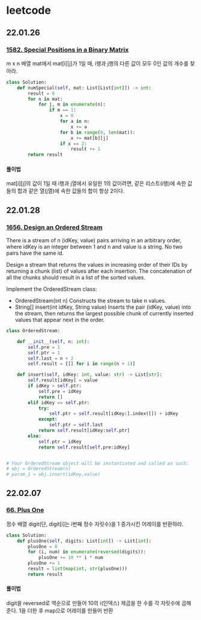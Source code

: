 # leetcode

## 22.01.26
### [1582. Special Positions in a Binary Matrix](https://leetcode.com/problems/special-positions-in-a-binary-matrix)
m x n 배열 mat에서 mat[i][j]가 1일 때, i행과 j행의 다른 값이 모두 0인 값의 개수를 찾아라.


```python
class Solution:
    def numSpecial(self, mat: List[List[int]]) -> int:
        result = 0
        for n in mat:
            for j, m in enumerate(n):
                if m == 1:
                    x = 0
                    for a in n:
                        x += a
                    for b in range(0, len(mat)):
                        x += mat[b][j]
                    if x == 2:
                        result += 1
        return result
```

#### 풀이법
mat[i][j]의 값이 1일 때 i행과 j열에서 유일한 1의 값이려면,
같은 리스트(i행)에 속한 값들의 합과 같은 열(j열)에 속한 값들의 합이 항상 2이다.



## 22.01.28
### [1656. Design an Ordered Stream](https://leetcode.com/problems/design-an-ordered-stream/)
There is a stream of n (idKey, value) pairs arriving in an arbitrary order, where idKey is an integer between 1 and n and value is a string. No two pairs have the same id.

Design a stream that returns the values in increasing order of their IDs by returning a chunk (list) of values after each insertion. The concatenation of all the chunks should result in a list of the sorted values.

Implement the OrderedStream class:

- OrderedStream(int n) Constructs the stream to take n values.
- String[] insert(int idKey, String value) Inserts the pair (idKey, value) into the stream, then returns the largest possible chunk of currently inserted values that appear next in the order.

```python
class OrderedStream:

    def __init__(self, n: int):
        self.pre = 1
        self.ptr = 1
        self.last = n + 2
        self.result = [[] for i in range(n + 1)]

    def insert(self, idKey: int, value: str) -> List[str]:
        self.result[idKey] = value
        if idKey > self.ptr:
            self.pre = idKey
            return []
        elif idKey == self.ptr:
            try:
                self.ptr = self.result[idKey:].index([]) + idKey
            except:
                self.ptr = self.last
            return self.result[idKey:self.ptr]
        else:
            self.ptr = idKey
            return self.result[self.pre:idKey]


# Your OrderedStream object will be instantiated and called as such:
# obj = OrderedStream(n)
# param_1 = obj.insert(idKey,value)
```



## 22.02.07
### [66. Plus One](https://leetcode.com/problems/plus-one/)
정수 배열 digit(단, digit[i]는 i번째 정수 자릿수)을 1 증가시킨 어레이를 반환하라.

```python
class Solution:
    def plusOne(self, digits: List[int]) -> List[int]:
        plusOne = 0
        for (i, num) in enumerate(reversed(digits)):
            plusOne += 10 ** i * num
        plusOne += 1
        result = list(map(int, str(plusOne)))
        return result
```

#### 풀이법
digit을 reversed로 역순으로 만들어 10의 i(인덱스) 제곱을 한 수를 각 자릿수에 곱해준다.
1을 더한 후 map으로 어레이를 만들어 반환